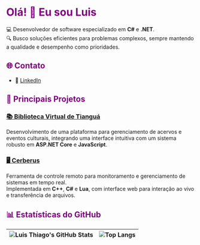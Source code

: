 # <span style="color:purple">Olá! 👋 Eu sou Luis </span>

💻 Desenvolvedor de software especializado em **C#** e **.NET**.  
🔍 Busco soluções eficientes para problemas complexos, sempre mantendo a qualidade e desempenho como prioridades.

## <span style="color:purple">🌐 Contato</span>
- 💼 [LinkedIn](https://www.linkedin.com/in/lthiagovs/)

## <span style="color:purple">🚀 Principais Projetos</span>

### [📚 Biblioteca Virtual de Tianguá](https://github.com/lthiagovs/biblioteca_virtual)
Desenvolvimento de uma plataforma para gerenciamento de acervos e eventos culturais, integrando uma interface intuitiva com um sistema robusto em **ASP.NET Core** e **JavaScript**.

### [🖥️ Cerberus](https://github.com/lthiagovs/cerberus.net)
Ferramenta de controle remoto para monitoramento e gerenciamento de sistemas em tempo real.  
Implementada em **C++**, **C#** e **Lua**, com interface web para interação ao vivo e transferência de arquivos.

## <span style="color:purple">📊 Estatísticas do GitHub</span>

| ![Luis Thiago's GitHub Stats](https://github-readme-stats.vercel.app/api?username=lthiagovs&show_icons=true&theme=tokyonight&hide_title=true&hide=issues) | ![Top Langs](https://github-readme-stats.vercel.app/api/top-langs/?username=lthiagovs&layout=compact&theme=tokyonight) |
| --- | --- |
